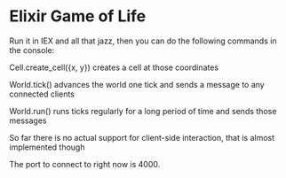 # Elixir Game of Life

Run it in IEX and all that jazz, then you can do the following commands in the console:

Cell.create_cell({x, y}) creates a cell at those coordinates

World.tick() advances the world one tick and sends a message to any connected clients

World.run() runs ticks regularly for a long period of time and sends those messages

So far there is no actual support for client-side interaction, that is almost implemented though

The port to connect to right now is 4000.
